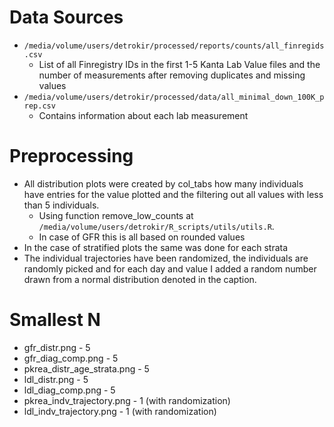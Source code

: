 # Data Sources
- `/media/volume/users/detrokir/processed/reports/counts/all_finregids.csv`
	- List of all Finregistry IDs in the first 1-5 Kanta Lab Value files and the number of measurements after removing duplicates and missing values
- `/media/volume/users/detrokir/processed/data/all_minimal_down_100K_prep.csv`
	- Contains information about each lab measurement
# Preprocessing
- All distribution plots were created by col_tabs how many individuals have entries for the value plotted and the filtering out all values with less than 5 individuals. 
	- Using function remove_low_counts at `/media/volume/users/detrokir/R_scripts/utils/utils.R`.
	- In case of GFR this is all based on rounded values
- In the case of stratified plots the same was done for each strata
- The individual trajectories have been randomized, the individuals are randomly picked and for each day and value I added a random number drawn from a normal distribution denoted in the caption.

# Smallest N
- gfr_distr.png - 5
- gfr_diag_comp.png - 5
- pkrea_distr_age_strata.png - 5
- ldl_distr.png - 5
- ldl_diag_comp.png - 5
- pkrea_indv_trajectory.png - 1 (with randomization)
- ldl_indv_trajectory.png - 1 (with randomization)
